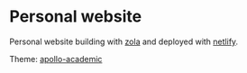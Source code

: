# Personal website #

Personal website building with [zola](https://www.getzola.org/) and deployed with [netlify](https://wckdouglas.netlify.app/).

Theme: [apollo-academic](https://github.com/wckdouglas/apollo-academic)